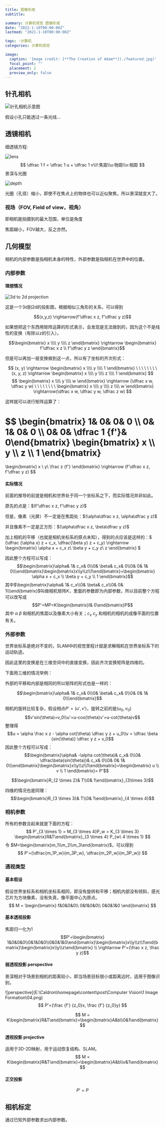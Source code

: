 ```yaml
---
title: 图像形成
subtitle: 

summary: 计算机视觉 图像形成
date: "2022-1-10T00:00:00Z"
lastmod: "2021-1-10T00:00:00Z"

tags: -计算机
categories: 计算机视觉

image:
  caption: 'Image credit: [**The Creation of Adam**](./featured.jpg)'
  focal_point: ""
  placement: 2
  preview_only: false
---
```


## 针孔相机

![针孔相机示意图](https://penway.cn/post/computer-vision/1-image-formation/00.png)

假设小孔只能透过一条光线...

## 透镜相机

细透镜方程:

![lens](https://penway.cn/post/computer-vision/1-image-formation/02)
$$ \dfrac 1 f = \dfrac 1 u + \dfrac 1 v\\f:焦距\\u:物距\\v:相距 $$
景深与光圈

![depth](https://penway.cn/post/computer-vision/1-image-formation/03.png)

光圈（孔径）缩小，即使不在焦点上的物体也可以近似聚焦，所以景深就变大了。

### 视场（FOV, Field of view，视角）

即相机能拍摄到的最大范围，单位是角度

焦距越小，FOV越大，反之亦然。

## 几何模型

相机的内部参数是指相机本身的特性，外部参数是指相机在世界中的位置。

### 内部参数

#### 理想情况

![3d to 2d projection](https://penway.cn/post/computer-vision/1-image-formation/01.png)

这是一个3d到2d的投影图，根据相似三角形的关系，可以得到

$$(x,y,z) \rightarrow(f'\dfrac x z, f'\dfrac y z)$$

如果想把这个东西用矩阵运算的形式表示，会发现是无法做到的，因为这个不是线性的变换（有除以z的引入）。

$$\begin{bmatrix} x \\\\ y \\\\ z \end{bmatrix} \rightarrow \begin{bmatrix} f'\dfrac x z \\ f'\dfrac y z \end{bmatrix}$$

但是可以再加一层变换做到这一点，所以有了坐标的齐次形式：

$$
(x, y) \rightarrow 
\begin{bmatrix} 
x \\\\ y \\\\ 1
\end{bmatrix}
\ \ \ \ \ \ \ \ 
(x, y, z) \rightarrow
\begin{bmatrix} 
x \\\\ y \\\\ z \\\\ 1
\end{bmatrix}
$$
$$
\begin{bmatrix}
x \\\\ y \\\\ w
\end{bmatrix}
\rightarrow (\dfrac x w, \dfrac y w) \ \ \ \ \ \ \ \ 
\begin{bmatrix}
x \\\\ y \\\\ z \\\\ w
\end{bmatrix}
\rightarrow(\dfrac x w, \dfrac y w, \dfrac z w)
$$

这样就可以进行矩阵运算了：

$$
\begin{bmatrix}     1& 0& 0& 0 \\\\ 0& 1& 0& 0 \\\\ 0& 0& \dfrac 1 {f'}& 0\end{bmatrix} 
\begin{bmatrix} x \\\\ y \\\\ z \\\\ 1 \end{bmatrix} 
= 
\begin{bmatrix} x \\ y\\ \frac z {f'} \end{bmatrix} 
\rightarrow 
(f'\dfrac x z, f'\dfrac y z)
$$

#### 实际情况

前面的推导的前提是相机和世界处于同一个坐标系之下，而实际情况并非如此。

原先的点是：$(f'\dfrac x z, f'\dfrac y z)$

但是，像素（光屏）不一定是在焦距处：$(\alpha\dfrac x z, \alpha\dfrac y z)$

并且像素不一定是正方形：$(\alpha\dfrac x z, \beta\dfrac y z)$

加上相机的平移（也就是相机坐标系的原点未知），得到的点应该是这样的：$ (\dfrac {\alpha x} z + c_x, \dfrac{\beta y} z + c_y) \rightarrow \begin{bmatrix} \alpha x + c_x z\\ \beta y + c_y z\\ z \end{bmatrix} $

因此整个方程可以写成：
$$\begin{bmatrix}\alpha& 1& c_x& 0\\0& \beta& c_x& 0\\0& 0& 1& 0\\\end{bmatrix}\begin{bmatrix}x\\y\\z\\1\end{bmatrix}=\begin{bmatrix} \alpha x + c_x \\ \beta y + c_y \\ 1 \end{bmatrix}$$
其中$\begin{bmatrix}\alpha& 1& c_x\\0& \beta& c_x\\0& 0& 1\\\end{bmatrix}$叫做相机矩阵$K$，里面的参数即为内部参数，所以目前整个方程可以改写成
$$P'=MP=K\begin{bmatrix}I& 0\end{bmatrix}P$$
其中 $\alpha\ \beta$ 和相机的焦距以及像素大小有关；$c_x\ c_y$ 和相机的相机的成像平面的位置有关。

### 外部参数

世界坐标系是绝对不变的，SLAM中的视觉里程计就是求解相机在世界坐标系下的运动轨迹。

因此这里的变换是在三维空间中的直接变换，因此齐次变换矩阵是四维的。

下面用三维的情况举例：

外部的平移和内部是相同的所以矩阵的形式也是一样的：

$$\begin{bmatrix}\alpha& 1& c_x& 0\\0& \beta& c_x& 0\\0& 0& 1& 0\\\end{bmatrix}$$

相机的旋转比较复杂，假设相点$P'=(u',v')$，旋转之前的是$(u_0,v_0)$
$$v'sin(\theta)=v_0\\u'=u-cos(\theta)v'=u-cot(\theta)v$$
整理得
$$u = \alpha \frac x z - \alpha cot(\theta) \dfrac y z + u_0\\v = \dfrac \beta {sin(\theta)} \dfrac y z + v_0$$
因此整个方程可以写成：
$$\begin{bmatrix}\alpha& -\alpha cot(\theta)& c_x& 0\\0& \dfrac\beta{sin(\theta)}& c_x& 0\\0& 0& 1& 0\\\end{bmatrix}\begin{bmatrix}x\\y\\z\\1\end{bmatrix}=\begin{bmatrix} u \\ v \\ 1 \end{bmatrix}= P'$$

$$\begin{bmatrix}R_{2 \times 2}& T\\0& 1\end{bmatrix}_{3\times 3}$$

四维的情况也是同理：
$$\begin{bmatrix}R_{3 \times 3}& T\\0& 1\end{bmatrix}_{4 \times 4}$$

### 相机参数

所有的参数合起来就是下面的方程：
$$
P'_{3 \times 1} = M_{3 \times 4}P_w = K_{3 \times 3} \begin{bmatrix}R&T\end{bmatrix}_{3 \times 4} P_{w\ 4 \times 1}
$$
令 $M=\begin{bmatrix}m_1\\m_2\\m_3\end{bmatrix}$，可以得到
$$
P'=(\dfrac{m_1P_w}{m_3P_w}, \dfrac{m_2P_w}{m_3P_w})
$$

### 透视类型

#### 基本假设

假设世界坐标系和相机坐标系相同，即没有旋转和平移；相机内部没有倾斜，感光芯片为方块像素，没有失真，像平面中心为原点。
$$
M = 
\begin{bmatrix} 
f&0&0&0\\
0&f&0&0\\
0&0&1&0
\end{bmatrix}
$$

#### 基本透视投影

焦距归一化为1
$$P'=\begin{bmatrix} 1&0&0&0\\0&1&0&0\\0&0&1&0\end{bmatrix}\begin{bmatrix}x\\y\\z\\1\end{bmatrix}\begin{bmatrix}x\\y\\z\end{bmatrix} \\ \rightarrow P'=(\frac x z, \frac y z)$$

#### 弱透视投影 perspective

景深相对于场景到相机的距离较小，即当场景目标很小或距离远时，适用于图像识别。

![perspective](E:\Caldron\homepage\content\post\Computer Vision\1 Image Formation\04.png)
$$
P'=(\frac {f'} {z_0}x, \frac {f'} {z_0}y)
$$

$$
M = K\begin{bmatrix}R&T\end{bmatrix}=\begin{bmatrix}A&b\\0&1\end{bmatrix}
$$

#### 透视投影 projective

适用于3D-2D映射，用于运动恢复结构、SLAM。
$$
M = K\begin{bmatrix}R&T\end{bmatrix}=\begin{bmatrix}A&b\\v&1\end{bmatrix}
$$


#### 正交投影

$$
P'=P
$$

## 相机标定

通过已知外部参数求出内部参数。

